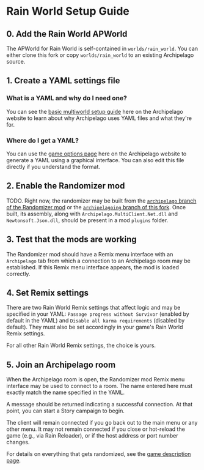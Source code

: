 # Rain World Setup Guide

## 0. Add the Rain World APWorld

The APWorld for Rain World is self-contained in `worlds/rain_world`.
You can either clone this fork or copy `worlds/rain_world`
to an existing Archipelago source.

## 1. Create a YAML settings file
### What is a YAML and why do I need one?
You can see the [basic multiworld setup guide](/tutorial/Archipelago/setup/en) here on the Archipelago website to learn 
about why Archipelago uses YAML files and what they're for.

### Where do I get a YAML?
You can use the [game options page](/games/Risk%20of%20Rain%202/player-options) here on the Archipelago 
website to generate a YAML using a graphical interface.
You can also edit this file directly if you understand the format.

## 2. Enable the Randomizer mod

TODO.  Right now, the randomizer may be built from the
[`archipelago` branch of the Randomizer mod](https://github.com/SaltiestSyrup/RWRandomizer/tree/archipelago)
or the
[`archipelagoing` branch of this fork](https://github.com/alphappy/RWRandomizer/tree/archipelagoing).
Once built, its assembly, along with `Archipelago.MultiClient.Net.dll` and `Newtonsoft.Json.dll`,
should be present in a mod `plugins` folder.

## 3. Test that the mods are working

The Randomizer mod should have a Remix menu interface with an `Archipelago` tab
from which a connection to an Archipelago room may be established.
If this Remix menu interface appears, the mod is loaded correctly.

## 4. Set Remix settings

There are two Rain World Remix settings that affect logic and may be specified in your YAML:
`Passage progress without Survivor` (enabled by default in the YAML)
and `Disable all karma requirements` (disabled by default).
They must also be set accordingly in your game's Rain World Remix settings.

For all other Rain World Remix settings, the choice is yours.

## 5. Join an Archipelago room

When the Archipelago room is open, the Randomizer mod Remix menu interface 
may be used to connect to a room.
The name entered here must exactly match the name specified in the YAML.

A message should be returned indicating a successful connection.
At that point, you can start a Story campaign to begin.

The client will remain connected if you go back out to the main menu or any other menu.
It may not remain connected if you close or hot-reload the game (e.g., via Rain Reloader),
or if the host address or port number changes.

For details on everything that gets randomized,
see the [game description page](en_Rain%20World.md).